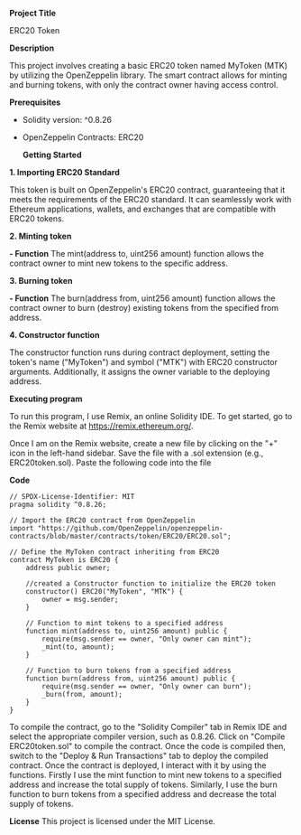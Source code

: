 **Project Title**

ERC20 Token

**Description**

This project involves creating a basic ERC20 token named MyToken (MTK) by utilizing the OpenZeppelin library. The smart contract allows for minting and burning tokens, with only the contract owner having access control.

**Prerequisites**

- Solidity version: ^0.8.26
- OpenZeppelin Contracts: ERC20

  **Getting Started**

**1. Importing ERC20 Standard** 

This token is built on OpenZeppelin's ERC20 contract, guaranteeing that it meets the requirements of the ERC20 standard. It can seamlessly work with Ethereum applications, wallets, and exchanges that are compatible with ERC20 tokens.

**2. Minting token** 

**- Function** The mint(address to, uint256 amount) function allows the contract owner to mint new tokens to the specific address.

**3. Burning token**

**- Function** The burn(address from, uint256 amount) function allows the contract owner to burn (destroy) existing tokens from the specified from address.

**4. Constructor function** 

The constructor function runs during contract deployment, setting the token's name ("MyToken") and symbol ("MTK") with ERC20 constructor arguments. Additionally, it assigns the owner variable to the deploying address.

**Executing program**

To run this program, I use Remix, an online Solidity IDE. To get started, go to the Remix website at https://remix.ethereum.org/.

Once I am on the Remix website, create a new file by clicking on the "+" icon in the left-hand sidebar. Save the file with a .sol extension (e.g., ERC20token.sol). Paste the following code into the file

**Code**
```
// SPDX-License-Identifier: MIT
pragma solidity ^0.8.26;

// Import the ERC20 contract from OpenZeppelin
import "https://github.com/OpenZeppelin/openzeppelin-contracts/blob/master/contracts/token/ERC20/ERC20.sol";

// Define the MyToken contract inheriting from ERC20
contract MyToken is ERC20 {
    address public owner; 

    //created a Constructor function to initialize the ERC20 token 
    constructor() ERC20("MyToken", "MTK") {
        owner = msg.sender; 
    }

    // Function to mint tokens to a specified address 
    function mint(address to, uint256 amount) public {
        require(msg.sender == owner, "Only owner can mint"); 
        _mint(to, amount); 
    }

    // Function to burn tokens from a specified address
    function burn(address from, uint256 amount) public {
        require(msg.sender == owner, "Only owner can burn"); 
        _burn(from, amount); 
    }
}
```


To compile the contract, go to the "Solidity Compiler" tab in Remix IDE and select the appropriate compiler version, such as 0.8.26. Click on "Compile ERC20token.sol" to compile the contract. Once the code is compiled then, switch to the "Deploy & Run Transactions" tab to deploy the compiled contract. Once the contract is deployed, I interact with it by using the functions. 
Firstly I use the mint function to mint new tokens to a specified address and increase the total supply of tokens. Similarly, I use the burn function to burn tokens from a specified address and decrease the total supply of tokens.

**License** This project is licensed under the MIT License.
